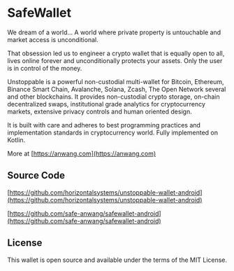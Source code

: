 # SafeWallet

We dream of a world… A world where private property is untouchable and market access is unconditional.

That obsession led us to engineer a crypto wallet that is equally open to all, lives online forever and unconditionally protects your assets. Only the user is in control of the money.

Unstoppable is a powerful non-custodial multi-wallet for Bitcoin, Ethereum, Binance Smart Chain, Avalanche, Solana, Zcash, The Open Network several and other blockchains. It provides non-custodial crypto storage, on-chain decentralized swaps, institutional grade analytics for cryptocurrency markets, extensive privacy controls and human oriented design. 

It is built with care and adheres to best programming practices and implementation standards in cryptocurrency world. Fully implemented on Kotlin.

More at [https://anwang.com](https://anwang.com)


## Source Code

[https://github.com/horizontalsystems/unstoppable-wallet-android](https://github.com/horizontalsystems/unstoppable-wallet-android)

[https://github.com/safe-anwang/safewallet-android](https://github.com/safe-anwang/safewallet-android)

## License

This wallet is open source and available under the terms of the MIT License.
